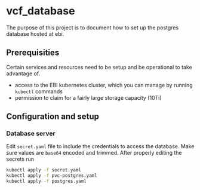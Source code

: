 # vcf_database

The purpose of this project is to document how to set up the postgres database hosted at ebi.

## Prerequisities

Certain services and resources need to be setup and be operational to take advantage of.

* access to the EBI kubernetes cluster, which you can manage by running `kubectl` commands
* permission to claim for a fairly large storage capacity (10Ti)

## Configuration and setup

### Database server

Edit `secret.yaml` file to include the credentials to access the database. Make sure values are `base64` encoded and trimmed. After properly editing the secrets run

```bash
kubectl apply -f secret.yaml
kubectl apply -f pvc-postgres.yaml
kubectl apply -f postgres.yaml
```

